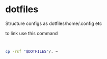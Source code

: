 # dotfiles

Structure configs as dotfiles/home/.config etc

to link use this command

```sh


cp -rsf "$DOTFILES"/. ~
```

